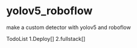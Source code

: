 # yolov5_roboflow

make a custom detector with yolov5 and roboflow

TodoList
1.Deploy[]
2.fullstack[]

